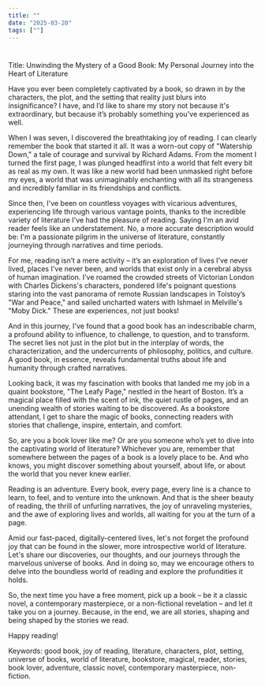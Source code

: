 ```yaml
---
title: ""
date: "2025-03-20"
tags: [""]
---
```


# 

Title: Unwinding the Mystery of a Good Book: My Personal Journey into the Heart of Literature

Have you ever been completely captivated by a book, so drawn in by the characters, the plot, and the setting that reality just blurs into insignificance? I have, and I’d like to share my story not because it's extraordinary, but because it’s probably something you've experienced as well.

When I was seven, I discovered the breathtaking joy of reading. I can clearly remember the book that started it all. It was a worn-out copy of "Watership Down," a tale of courage and survival by Richard Adams. From the moment I turned the first page, I was plunged headfirst into a world that felt every bit as real as my own. It was like a new world had been unmasked right before my eyes, a world that was unimaginably enchanting with all its strangeness and incredibly familiar in its friendships and conflicts.

Since then, I've been on countless voyages with vicarious adventures, experiencing life through various vantage points, thanks to the incredible variety of literature I've had the pleasure of reading. Saying I'm an avid reader feels like an understatement. No, a more accurate description would be: I'm a passionate pilgrim in the universe of literature, constantly journeying through narratives and time periods.

For me, reading isn’t a mere activity – it’s an exploration of lives I've never lived, places I've never been, and worlds that exist only in a cerebral abyss of human imagination. I've roamed the crowded streets of Victorian London with Charles Dickens's characters, pondered life's poignant questions staring into the vast panorama of remote Russian landscapes in Tolstoy’s "War and Peace," and sailed uncharted waters with Ishmael in Melville's "Moby Dick." These are experiences, not just books!

And in this journey, I've found that a good book has an indescribable charm, a profound ability to influence, to challenge, to question, and to transform. The secret lies not just in the plot but in the interplay of words, the characterization, and the undercurrents of philosophy, politics, and culture. A good book, in essence, reveals fundamental truths about life and humanity through crafted narratives.

Looking back, it was my fascination with books that landed me my job in a quaint bookstore, "The Leafy Page," nestled in the heart of Boston. It’s a magical place filled with the scent of ink, the quiet rustle of pages, and an unending wealth of stories waiting to be discovered. As a bookstore attendant, I get to share the magic of books, connecting readers with stories that challenge, inspire, entertain, and comfort.

So, are you a book lover like me? Or are you someone who’s yet to dive into the captivating world of literature? Whichever you are, remember that somewhere between the pages of a book is a lovely place to be. And who knows, you might discover something about yourself, about life, or about the world that you never knew earlier.

Reading is an adventure. Every book, every page, every line is a chance to learn, to feel, and to venture into the unknown. And that is the sheer beauty of reading, the thrill of unfurling narratives, the joy of unraveling mysteries, and the awe of exploring lives and worlds, all waiting for you at the turn of a page.

Amid our fast-paced, digitally-centered lives, let's not forget the profound joy that can be found in the slower, more introspective world of literature. Let's share our discoveries, our thoughts, and our journeys through the marvelous universe of books. And in doing so, may we encourage others to delve into the boundless world of reading and explore the profundities it holds.

So, the next time you have a free moment, pick up a book – be it a classic novel, a contemporary masterpiece, or a non-fictional revelation – and let it take you on a journey. Because, in the end, we are all stories, shaping and being shaped by the stories we read. 

Happy reading! 

Keywords: good book, joy of reading, literature, characters, plot, setting, universe of books, world of literature, bookstore, magical, reader, stories, book lover, adventure, classic novel, contemporary masterpiece, non-fiction.
